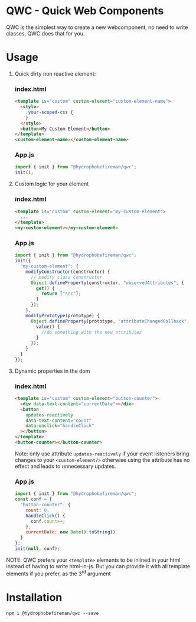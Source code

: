 # QWC - Quick Web Components

QWC is the simplest way to create a new webcomponent, no need to write classes, QWC does that for you.

# Usage

1. Quick dirty non reactive element:
   ### index.html
   ```html
   <template is="custom" custom-element="custom-element-name">
     <style>
       .your-scoped-css {
       }
     </style>
     <button>My Custom Element</button>
   </template>
   <custom-element-name></custom-element-name>
   ```
   ### App.js
   ```javascript
   import { init } from "@hydrophobefireman/qwc";
   init();
   ```
2. Custom logic for your element
   ### index.html
   ```html
   <template is="custom" custom-element="my-custom-element">
     ...
   </template>
   <my-custom-element></my-custom-element>
   ```
   ### App.js
   ```javascript
   import { init } from "@hydrophobefireman/qwc";
   init({
     "my-custom-element": {
       modifyConstructor(constructor) {
         // modify class constructor
         Object.defineProperty(constructor, "observedAttributes", {
           get() {
             return ["src"];
           }
         });
       },
       modifyPrototype(prototype) {
         Object.defineProperty(prototype, "attributeChangedCallback", {
           value() {
             //do something with the new attributes
           }
         });
       }
     }
   });
   ```

3) Dynamic properties in the dom
   ### index.html
   ```html
   <template is="custom" custom-element="button-counter">
     <div data-text-content="currentDate"></div>
     <button
       updates-reactively
       data-text-content="count"
       data-onclick="handleClick"
     ></button>
   </template>
   <button-counter></button-counter>
   ```
   Note: only use attribute `updates-reactively` if your event listeners bring changes to your `<custom-element/>` otherwise using the attribute has no effect and leads to unnecessary updates.
   ### App.js
   ```javascript
   import { init } from "@hydrophobefireman/qwc";
   const conf = {
     "button-counter": {
       count: 0,
       handleClick() {
         conf.count++;
       },
       currentDate: new Date().toString()
     }
   };
   init(null, conf);
   ```

NOTE: QWC prefers your `<template>` elements to be inlined in your html instead of having to write html-in-js. But you can provide it with all template elements if you prefer, as the 3<sup>rd</sup> argument

# Installation

`npm i @hydrophobefireman/qwc --save`
